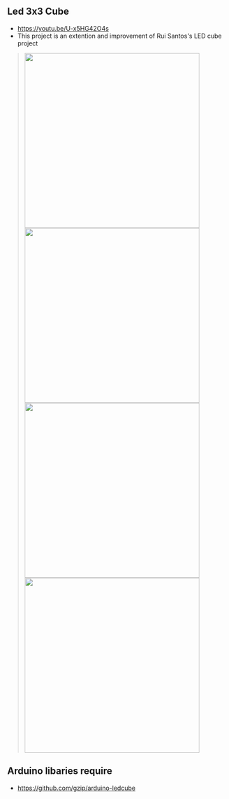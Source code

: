 
## Led 3x3 Cube 
- https://youtu.be/U-x5HG42O4s
- This project is an extention and improvement of Rui Santos's LED cube project 

><img src="https://user-images.githubusercontent.com/35666615/45853377-7ed4d480-bd0a-11e8-9fa5-f02a3012f08e.jpg" width="400" height="400">
><img src="https://user-images.githubusercontent.com/35666615/45853459-379b1380-bd0b-11e8-811e-5b24b6a89172.PNG" width="400" height="400">
><img src="https://user-images.githubusercontent.com/35666615/45853199-729c4780-bd09-11e8-8a32-ba4199094534.JPG" width="400" height="400">
><img src="https://user-images.githubusercontent.com/35666615/45853201-77f99200-bd09-11e8-8c6a-a8c90bae9b36.JPG" width="400" height="400">

## Arduino libaries require 
- https://github.com/gzip/arduino-ledcube
